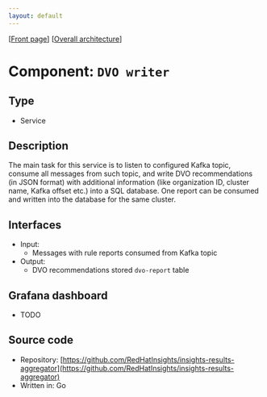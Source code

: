 ```yaml
---
layout: default
---
```

\[[Front page](../overall-architecture.html)\] \[[Overall architecture](../overall-architecture.html)\]



# Component: `DVO writer`



## Type

* Service



## Description

The main task for this service is to listen to configured Kafka topic, consume
all messages from such topic, and write DVO recommendations (in JSON format) with
additional information (like organization ID, cluster name, Kafka offset etc.)
into a SQL database. One report can be consumed and written into the database
for the same cluster.



## Interfaces

* Input:
    - Messages with rule reports consumed from Kafka topic
* Output:
    - DVO recommendations stored `dvo-report` table



## Grafana dashboard

* TODO



## Source code

* Repository: [https://github.com/RedHatInsights/insights-results-aggregator](https://github.com/RedHatInsights/insights-results-aggregator)
* Written in: Go

